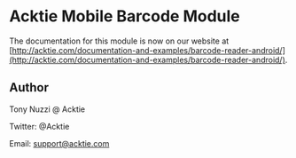 # Acktie Mobile Barcode Module

The documentation for this module is now on our website at [http://acktie.com/documentation-and-examples/barcode-reader-android/](http://acktie.com/documentation-and-examples/barcode-reader-android/).

## Author

Tony Nuzzi @ Acktie

Twitter: @Acktie

Email: support@acktie.com